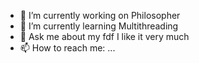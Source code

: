 - 🔭 I’m currently working on Philosopher
- 🌱 I’m currently learning Multithreading
- 💬 Ask me about my fdf I like it very much
- 📫 How to reach me: ...
